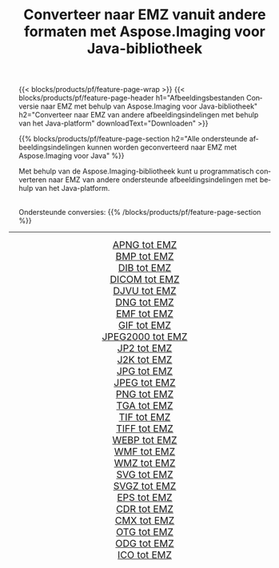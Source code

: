 ﻿---
title: Converteer naar EMZ vanuit andere formaten met Aspose.Imaging voor Java-bibliotheek 
weight: 3920
url: /nl/java/conversion/to/emz 
lang: nl
langdirlevel: 2
locales: zh-hans,ja,it,ru,de,es,fr,nl,id,lt,pl,pt,vi,tr,ko,zh-hant,ar,hi,th,sv,cs,uk,he
description: Met Aspose.Imaging kunt u met Java converteren naar EMZ vanuit andere formaten
---

{{< blocks/products/pf/feature-page-wrap >}}
{{< blocks/products/pf/feature-page-header h1="Afbeeldingsbestanden Conversie naar EMZ met behulp van Aspose.Imaging voor Java-bibliotheek" h2="Converteer naar EMZ van andere afbeeldingsindelingen met behulp van het Java-platform" downloadText="Downloaden" >}}


{{% blocks/products/pf/feature-page-section  h2="Alle ondersteunde afbeeldingsindelingen kunnen worden geconverteerd naar EMZ met Aspose.Imaging voor Java" %}}
<p align=justify>Met behulp van de Aspose.Imaging-bibliotheek kunt u programmatisch converteren naar EMZ van andere ondersteunde afbeeldingsindelingen met behulp van het Java-platform.</p>
<br/>
Ondersteunde conversies:
{{% /blocks/products/pf/feature-page-section %}}
<div class="container-fluid productfamilypage bg-gray">
    <div class="convertypes bg-gray agp-content section">
        <div class="container">
		<hr style="margin-left:-20px;"/>
		<div class="row other-converters" style="gap: 10px;font-size: 19px;text-align:center;">
		    <div class='col-md-2 other-converter remove-lp remove-rp'><a href="/imaging/nl/java/conversion/apng-to-emz" style="padding:15px;">APNG tot EMZ</a></div>
<div class='col-md-2 other-converter remove-lp remove-rp'><a href="/imaging/nl/java/conversion/bmp-to-emz" style="padding:15px;">BMP tot EMZ</a></div>
<div class='col-md-2 other-converter remove-lp remove-rp'><a href="/imaging/nl/java/conversion/dib-to-emz" style="padding:15px;">DIB tot EMZ</a></div>
<div class='col-md-2 other-converter remove-lp remove-rp'><a href="/imaging/nl/java/conversion/dicom-to-emz" style="padding:15px;">DICOM tot EMZ</a></div>
<div class='col-md-2 other-converter remove-lp remove-rp'><a href="/imaging/nl/java/conversion/djvu-to-emz" style="padding:15px;">DJVU tot EMZ</a></div>
<div class='col-md-2 other-converter remove-lp remove-rp'><a href="/imaging/nl/java/conversion/dng-to-emz" style="padding:15px;">DNG tot EMZ</a></div>
<div class='col-md-2 other-converter remove-lp remove-rp'><a href="/imaging/nl/java/conversion/emf-to-emz" style="padding:15px;">EMF tot EMZ</a></div>
<div class='col-md-2 other-converter remove-lp remove-rp'><a href="/imaging/nl/java/conversion/gif-to-emz" style="padding:15px;">GIF tot EMZ</a></div>
<div class='col-md-2 other-converter remove-lp remove-rp'><a href="/imaging/nl/java/conversion/jpeg2000-to-emz" style="padding:15px;">JPEG2000 tot EMZ</a></div>
<div class='col-md-2 other-converter remove-lp remove-rp'><a href="/imaging/nl/java/conversion/jp2-to-emz" style="padding:15px;">JP2 tot EMZ</a></div>
<div class='col-md-2 other-converter remove-lp remove-rp'><a href="/imaging/nl/java/conversion/j2k-to-emz" style="padding:15px;">J2K tot EMZ</a></div>
<div class='col-md-2 other-converter remove-lp remove-rp'><a href="/imaging/nl/java/conversion/jpg-to-emz" style="padding:15px;">JPG tot EMZ</a></div>
<div class='col-md-2 other-converter remove-lp remove-rp'><a href="/imaging/nl/java/conversion/jpeg-to-emz" style="padding:15px;">JPEG tot EMZ</a></div>
<div class='col-md-2 other-converter remove-lp remove-rp'><a href="/imaging/nl/java/conversion/png-to-emz" style="padding:15px;">PNG tot EMZ</a></div>
<div class='col-md-2 other-converter remove-lp remove-rp'><a href="/imaging/nl/java/conversion/tga-to-emz" style="padding:15px;">TGA tot EMZ</a></div>
<div class='col-md-2 other-converter remove-lp remove-rp'><a href="/imaging/nl/java/conversion/tif-to-emz" style="padding:15px;">TIF tot EMZ</a></div>
<div class='col-md-2 other-converter remove-lp remove-rp'><a href="/imaging/nl/java/conversion/tiff-to-emz" style="padding:15px;">TIFF tot EMZ</a></div>
<div class='col-md-2 other-converter remove-lp remove-rp'><a href="/imaging/nl/java/conversion/webp-to-emz" style="padding:15px;">WEBP tot EMZ</a></div>
<div class='col-md-2 other-converter remove-lp remove-rp'><a href="/imaging/nl/java/conversion/wmf-to-emz" style="padding:15px;">WMF tot EMZ</a></div>
<div class='col-md-2 other-converter remove-lp remove-rp'><a href="/imaging/nl/java/conversion/wmz-to-emz" style="padding:15px;">WMZ tot EMZ</a></div>
<div class='col-md-2 other-converter remove-lp remove-rp'><a href="/imaging/nl/java/conversion/svg-to-emz" style="padding:15px;">SVG tot EMZ</a></div>
<div class='col-md-2 other-converter remove-lp remove-rp'><a href="/imaging/nl/java/conversion/svgz-to-emz" style="padding:15px;">SVGZ tot EMZ</a></div>
<div class='col-md-2 other-converter remove-lp remove-rp'><a href="/imaging/nl/java/conversion/eps-to-emz" style="padding:15px;">EPS tot EMZ</a></div>
<div class='col-md-2 other-converter remove-lp remove-rp'><a href="/imaging/nl/java/conversion/cdr-to-emz" style="padding:15px;">CDR tot EMZ</a></div>
<div class='col-md-2 other-converter remove-lp remove-rp'><a href="/imaging/nl/java/conversion/cmx-to-emz" style="padding:15px;">CMX tot EMZ</a></div>
<div class='col-md-2 other-converter remove-lp remove-rp'><a href="/imaging/nl/java/conversion/otg-to-emz" style="padding:15px;">OTG tot EMZ</a></div>
<div class='col-md-2 other-converter remove-lp remove-rp'><a href="/imaging/nl/java/conversion/odg-to-emz" style="padding:15px;">ODG tot EMZ</a></div>
<div class='col-md-2 other-converter remove-lp remove-rp'><a href="/imaging/nl/java/conversion/ico-to-emz" style="padding:15px;">ICO tot EMZ</a></div>
                </div>
        </div>
    </div>
</div>
<br/>

